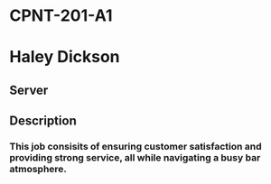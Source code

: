 # CPNT-201-A1
# Haley Dickson
## Server 

## Description
### This job consisits of ensuring customer satisfaction and providing strong service, all while navigating a busy bar atmosphere.



